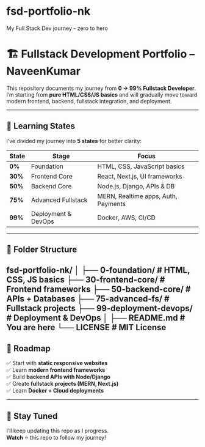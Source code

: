 # fsd-portfolio-nk
My Full Stack Dev journey - zero to hero

# 🏗️ Fullstack Development Portfolio – NaveenKumar

This repository documents my journey from **0 → 99% Fullstack Developer**.  
I’m starting from **pure HTML/CSS/JS basics** and will gradually move toward  
modern frontend, backend, fullstack integration, and deployment.

---

## 📌 Learning States  

I’ve divided my journey into **5 states** for better clarity:  

| State | Stage | Focus |
|-------|-------|-------|
| **0%** | Foundation | HTML, CSS, JavaScript basics |
| **30%** | Frontend Core | React, Next.js, UI frameworks |
| **50%** | Backend Core | Node.js, Django, APIs & DB |
| **75%** | Advanced Fullstack | MERN, Realtime apps, Auth, Payments |
| **99%** | Deployment & DevOps | Docker, AWS, CI/CD |

---

## 📂 Folder Structure  

fsd-portfolio-nk/
│
├── 0-foundation/ # HTML, CSS, JS basics
├── 30-frontend-core/ # Frontend frameworks
├── 50-backend-core/ # APIs + Databases
├── 75-advanced-fs/ # Fullstack projects
├── 99-deployment-devops/ # Deployment & DevOps
│
├── README.md # You are here
└── LICENSE # MIT License
---

## 🚀 Roadmap  

✅ Start with **static responsive websites**  
✅ Learn **modern frontend frameworks**  
✅ Build **backend APIs with Node/Django**  
✅ Create **fullstack projects (MERN, Next.js)**  
✅ Learn **Docker + Cloud deployments**  

---

## 🔗 Stay Tuned  

I’ll keep updating this repo as I progress.  
**Watch** ⭐ this repo to follow my journey!  

